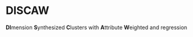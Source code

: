 # DISCAW
<b>DI</b>mension <b>S</b>ynthesized <b>C</b>lusters with <b>A</b>ttribute <b>W</b>eighted and regression
